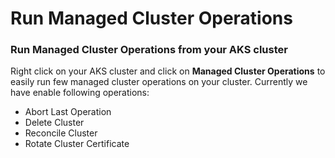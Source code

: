 # Run Managed Cluster Operations

### Run Managed Cluster Operations from your AKS cluster

Right click on your AKS cluster and click on **Managed Cluster Operations** to easily run few managed cluster operations on your cluster. Currently we have enable following operations:

- Abort Last Operation
- Delete Cluster
- Reconcile Cluster
- Rotate Cluster Certificate
